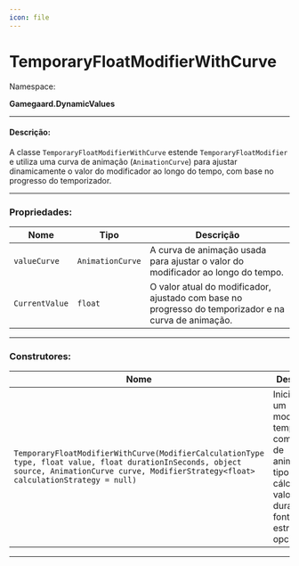 ```yaml
---
icon: file
---
```


# TemporaryFloatModifierWithCurve

Namespace:

**Gamegaard.DynamicValues**

***

#### Descrição:

A classe `TemporaryFloatModifierWithCurve` estende `TemporaryFloatModifier` e utiliza uma curva de animação (`AnimationCurve`) para ajustar dinamicamente o valor do modificador ao longo do tempo, com base no progresso do temporizador.

***

### Propriedades:

| Nome           | Tipo             | Descrição                                                                                            |
| -------------- | ---------------- | ---------------------------------------------------------------------------------------------------- |
| `valueCurve`   | `AnimationCurve` | A curva de animação usada para ajustar o valor do modificador ao longo do tempo.                     |
| `CurrentValue` | `float`          | O valor atual do modificador, ajustado com base no progresso do temporizador e na curva de animação. |

***

### Construtores:

| Nome                                                                                                                                                                                           | Descrição                                                                                                                      |
| ---------------------------------------------------------------------------------------------------------------------------------------------------------------------------------------------- | ------------------------------------------------------------------------------------------------------------------------------ |
| `TemporaryFloatModifierWithCurve(ModifierCalculationType type, float value, float durationInSeconds, object source, AnimationCurve curve, ModifierStrategy<float> calculationStrategy = null)` | Inicializa um modificador temporário com curva de animação, tipo de cálculo, valor base, duração, fonte e estratégia opcional. |

***
